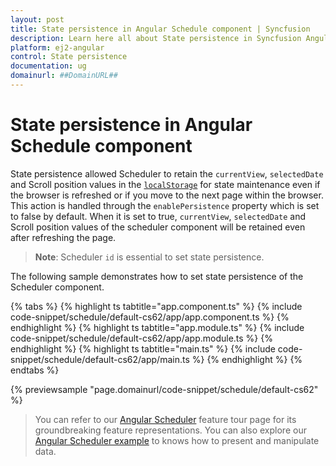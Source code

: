 ```yaml
---
layout: post
title: State persistence in Angular Schedule component | Syncfusion
description: Learn here all about State persistence in Syncfusion Angular Schedule component of Syncfusion Essential JS 2 and more.
platform: ej2-angular
control: State persistence 
documentation: ug
domainurl: ##DomainURL##
---
```


# State persistence in Angular Schedule component

State persistence allowed Scheduler to retain the `currentView`, `selectedDate` and Scroll position values in the [`localStorage`](https://www.w3schools.com/html/html5_webstorage.asp#) for state maintenance even if the browser is refreshed or if you move to the next page within the browser. This action is handled through the `enablePersistence` property which is set to false by default. When it is set to true, `currentView`, `selectedDate` and Scroll position values of the scheduler component will be retained even after refreshing the page.

> **Note**: Scheduler `id` is essential to set state persistence.

The following sample demonstrates how to set state persistence of the Scheduler component.

{% tabs %}
{% highlight ts tabtitle="app.component.ts" %}
{% include code-snippet/schedule/default-cs62/app/app.component.ts %}
{% endhighlight %}
{% highlight ts tabtitle="app.module.ts" %}
{% include code-snippet/schedule/default-cs62/app/app.module.ts %}
{% endhighlight %}
{% highlight ts tabtitle="main.ts" %}
{% include code-snippet/schedule/default-cs62/app/main.ts %}
{% endhighlight %}
{% endtabs %}
  
{% previewsample "page.domainurl/code-snippet/schedule/default-cs62" %}

> You can refer to our [Angular Scheduler](https://www.syncfusion.com/angular-ui-components/angular-scheduler) feature tour page for its groundbreaking feature representations. You can also explore our [Angular Scheduler example](https://ej2.syncfusion.com/angular/demos/#/material/schedule/overview) to knows how to present and manipulate data.
